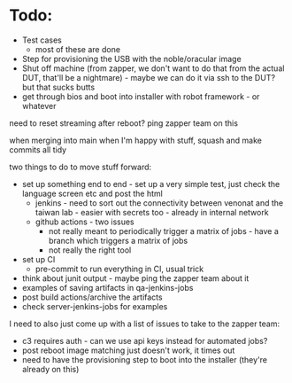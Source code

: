 # Todo:

- Test cases
    - most of these are done
- Step for provisioning the USB with the noble/oracular image
- Shut off machine (from zapper, we don't want to do that from the actual DUT, that'll be a nightmare) - maybe we can do it via ssh to the DUT? but that sucks butts
- get through bios and boot into installer with robot framework - or whatever

need to reset streaming after reboot? ping zapper team on this

when merging into main when I'm happy with stuff, squash and make commits all tidy

two things to do to move stuff forward:
- set up something end to end - set up a very simple test, just check the language screen etc and post the html
    - jenkins - need to sort out the connectivity between venonat and the taiwan lab - easier with secrets too - already in internal network
    - github actions - two issues
        - not really meant to periodically trigger a matrix of jobs - have a branch which triggers a matrix of jobs
        - not really the right tool
- set up CI
    - pre-commit to run everything in CI, usual trick
- think about junit output - maybe ping the zapper team about it
- examples of saving artifacts in qa-jenkins-jobs
- post build actions/archive the artifacts
- check server-jenkins-jobs for examples

I need to also just come up with a list of issues to take to the zapper team:
- c3 requires auth - can we use api keys instead for automated jobs?
- post reboot image matching just doesn't work, it times out
- need to have the provisioning step to boot into the installer (they're already on this)
